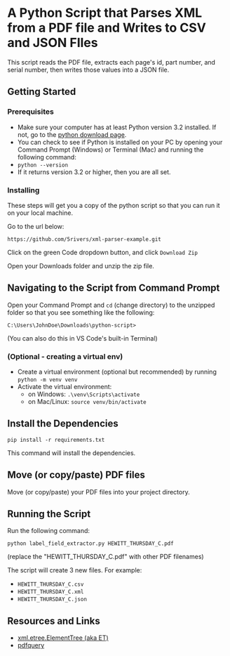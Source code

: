 # A Python Script that Parses XML from a PDF file and Writes to CSV and JSON FIles

This script reads the PDF file, extracts each page's id, part number, and serial number, then writes those values into a JSON file.

## Getting Started

### Prerequisites

- Make sure your computer has at least Python version 3.2 installed. If not, go to the [python download page](https://python.org).
- You can check to see if Python is installed on your PC by opening your Command Prompt (Windows) or Terminal (Mac) and running the following command:
- `python --version`
- If it returns version 3.2 or higher, then you are all set.

### Installing

These steps will get you a copy of the python script so that you can run it on your local machine.

Go to the url below:

`https://github.com/5rivers/xml-parser-example.git`

Click on the green Code dropdown button, and click `Download Zip`

Open your Downloads folder and unzip the zip file.

## Navigating to the Script from Command Prompt

Open your Command Prompt and `cd` (change directory) to the unzipped folder so that you see something like the following:

`C:\Users\JohnDoe\Downloads\python-script>`

(You can also do this in VS Code's built-in Terminal)

### (Optional - creating a virtual env)

- Create a virtual environment (optional but recommended) by running `python -m venv venv`
- Activate the virtual environment:
  - on Windows: `.\venv\Scripts\activate`
  - on Mac/Linux: `source venv/bin/activate`

## Install the Dependencies

`pip install -r requirements.txt`

This command will install the dependencies.

## Move (or copy/paste) PDF files

Move (or copy/paste) your PDF files into your project directory.

## Running the Script

Run the following command:

`python label_field_extractor.py HEWITT_THURSDAY_C.pdf`

(replace the "HEWITT_THURSDAY_C.pdf" with other PDF filenames)

The script will create 3 new files. For example:

- `HEWITT_THURSDAY_C.csv`
- `HEWITT_THURSDAY_C.xml`
- `HEWITT_THURSDAY_C.json`

## Resources and Links

- [xml.etree.ElementTree (aka ET)](https://docs.python.org/3/library/xml.etree.elementtree.html)
- [pdfquery](https://pypi.org/project/pdfquery/)
